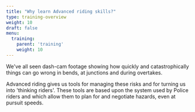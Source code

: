 ```yaml
---
title: "Why learn Advanced riding skills?"
type: training-overview
weight: 10
draft: false
menu:
  training:
    parent: 'training'
    weight: 10
---
```


We've all seen dash-cam footage showing how quickly and catastrophically things can go wrong in bends, at junctions and during overtakes.

Advanced riding gives us tools for managing these risks and for turning us into 'thinking riders'. These tools are based upon the system used by Police riders and which allow them to plan for and negotiate hazards, even at pursuit speeds.
